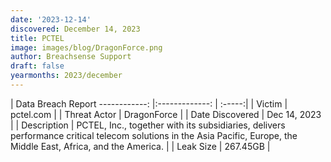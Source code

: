```yaml
---
date: '2023-12-14'
discovered: December 14, 2023
title: PCTEL
image: images/blog/DragonForce.png
author: Breachsense Support
draft: false
yearmonths: 2023/december
---
```



| Data Breach Report
------------:     |:-------------:    | :-----:|
| Victim      | pctel.com      | 
| Threat Actor      | DragonForce      | 
| Date Discovered      | Dec 14, 2023      | 
| Description      | PCTEL, Inc., together with its subsidiaries, delivers performance critical telecom solutions in the Asia Pacific, Europe, the Middle East, Africa, and the America.      | 
| Leak Size      | 267.45GB      | 

